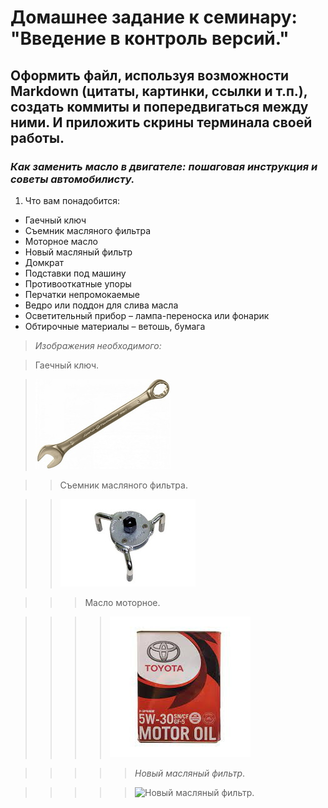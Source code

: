 # Домашнее задание к семинару: "Введение в контроль версий."

## Оформить файл, используя возможности Markdown (цитаты, картинки, ссылки и т.п.), создать коммиты и попередвигаться между ними. И приложить скрины терминала своей работы.

### ***Как заменить масло в двигателе: пошаговая инструкция и советы автомобилисту.***

1. Что вам понадобится:

- Гаечный ключ
- Съемник масляного фильтра
- Моторное масло
- Новый масляный фильтр
- Домкрат
- Подставки под машину
- Противооткатные упоры
- Перчатки непромокаемые
- Ведро или поддон для слива масла
- Осветительный прибор – лампа-переноска или фонарик
- Обтирочные материалы – ветошь, бумага

>*Изображения необходимого:*

>Гаечный ключ.

>![гаечный ключ](/wrench.jpg) 

>>Съемник масляного фильтра.

>>![Съемник масляного фильтра](/filter_puller.jpeg)

>>>Масло моторное.

>>>>![Масло моторное](/motor_oil.jpg)

>>>>>*Новый масляный фильтр*.

>>>>>![*Новый масляный фильтр*.](https://a.d-cd.net/bjC_YAgxqCqj_r8GgHxRsW5C9cY-960.jpg)
